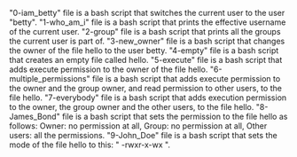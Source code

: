 "0-iam_betty" file is a bash script that switches the current user to the user "betty".
"1-who_am_i" file is a bash script that prints the effective username of the current user.
"2-group" file is a bash script that prints all the groups the current user is part of.
"3-new_owner" file is a bash script that changes the owner of the file hello to the user betty.
"4-empty" file is a bash script that creates an empty file called hello.
"5-execute" file is a bash script that adds execute permission to the owner of the file hello.
"6-multiple_permissions" file is a bash script that adds execute permission to the owner and the group owner, and read permission to other users, to the file hello.
"7-everybody" file is a bash script that adds execution permission to the owner, the group owner and the other users, to the file hello.
"8-James_Bond" file is a bash script that sets the permission to the file hello as follows: Owner: no permission at all, Group: no permission at all, Other users: all the permissions.
"9-John_Doe" file is a bash script that sets the mode of the file hello to this: " -rwxr-x-wx ".
